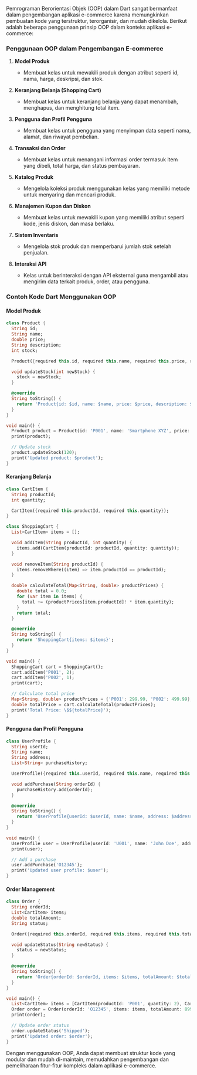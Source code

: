 Pemrograman Berorientasi Objek (OOP) dalam Dart sangat bermanfaat dalam pengembangan aplikasi e-commerce karena memungkinkan pembuatan kode yang terstruktur, terorganisir, dan mudah dikelola. Berikut adalah beberapa penggunaan prinsip OOP dalam konteks aplikasi e-commerce:

### Penggunaan OOP dalam Pengembangan E-commerce

1. **Model Produk**
    - Membuat kelas untuk mewakili produk dengan atribut seperti id, nama, harga, deskripsi, dan stok.

2. **Keranjang Belanja (Shopping Cart)**
    - Membuat kelas untuk keranjang belanja yang dapat menambah, menghapus, dan menghitung total item.

3. **Pengguna dan Profil Pengguna**
    - Membuat kelas untuk pengguna yang menyimpan data seperti nama, alamat, dan riwayat pembelian.

4. **Transaksi dan Order**
    - Membuat kelas untuk menangani informasi order termasuk item yang dibeli, total harga, dan status pembayaran.

5. **Katalog Produk**
    - Mengelola koleksi produk menggunakan kelas yang memiliki metode untuk menyaring dan mencari produk.

6. **Manajemen Kupon dan Diskon**
    - Membuat kelas untuk mewakili kupon yang memiliki atribut seperti kode, jenis diskon, dan masa berlaku.

7. **Sistem Inventaris**
    - Mengelola stok produk dan memperbarui jumlah stok setelah penjualan.

8. **Interaksi API**
    - Kelas untuk berinteraksi dengan API eksternal guna mengambil atau mengirim data terkait produk, order, atau pengguna.

### Contoh Kode Dart Menggunakan OOP

#### Model Produk
```dart
class Product {
  String id;
  String name;
  double price;
  String description;
  int stock;

  Product({required this.id, required this.name, required this.price, required this.description, required this.stock});

  void updateStock(int newStock) {
    stock = newStock;
  }

  @override
  String toString() {
    return 'Product{id: $id, name: $name, price: $price, description: $description, stock: $stock}';
  }
}

void main() {
  Product product = Product(id: 'P001', name: 'Smartphone XYZ', price: 299.99, description: 'A high-quality smartphone with advanced features.', stock: 150);
  print(product);

  // Update stock
  product.updateStock(120);
  print('Updated product: $product');
}
```

#### Keranjang Belanja
```dart
class CartItem {
  String productId;
  int quantity;

  CartItem({required this.productId, required this.quantity});
}

class ShoppingCart {
  List<CartItem> items = [];

  void addItem(String productId, int quantity) {
    items.add(CartItem(productId: productId, quantity: quantity));
  }

  void removeItem(String productId) {
    items.removeWhere((item) => item.productId == productId);
  }

  double calculateTotal(Map<String, double> productPrices) {
    double total = 0.0;
    for (var item in items) {
      total += (productPrices[item.productId]! * item.quantity);
    }
    return total;
  }

  @override
  String toString() {
    return 'ShoppingCart{items: $items}';
  }
}

void main() {
  ShoppingCart cart = ShoppingCart();
  cart.addItem('P001', 2);
  cart.addItem('P002', 1);
  print(cart);

  // Calculate total price
  Map<String, double> productPrices = {'P001': 299.99, 'P002': 499.99};
  double totalPrice = cart.calculateTotal(productPrices);
  print('Total Price: \$${totalPrice}');
}
```

#### Pengguna dan Profil Pengguna
```dart
class UserProfile {
  String userId;
  String name;
  String address;
  List<String> purchaseHistory;

  UserProfile({required this.userId, required this.name, required this.address, required this.purchaseHistory});

  void addPurchase(String orderId) {
    purchaseHistory.add(orderId);
  }

  @override
  String toString() {
    return 'UserProfile{userId: $userId, name: $name, address: $address, purchaseHistory: $purchaseHistory}';
  }
}

void main() {
  UserProfile user = UserProfile(userId: 'U001', name: 'John Doe', address: '123 Elm Street', purchaseHistory: []);
  print(user);

  // Add a purchase
  user.addPurchase('O12345');
  print('Updated user profile: $user');
}
```

#### Order Management
```dart
class Order {
  String orderId;
  List<CartItem> items;
  double totalAmount;
  String status;

  Order({required this.orderId, required this.items, required this.totalAmount, required this.status});

  void updateStatus(String newStatus) {
    status = newStatus;
  }

  @override
  String toString() {
    return 'Order{orderId: $orderId, items: $items, totalAmount: $totalAmount, status: $status}';
  }
}

void main() {
  List<CartItem> items = [CartItem(productId: 'P001', quantity: 2), CartItem(productId: 'P002', quantity: 1)];
  Order order = Order(orderId: 'O12345', items: items, totalAmount: 899.97, status: 'Pending');
  print(order);

  // Update order status
  order.updateStatus('Shipped');
  print('Updated order: $order');
}
```

Dengan menggunakan OOP, Anda dapat membuat struktur kode yang modular dan mudah di-maintain, memudahkan pengembangan dan pemeliharaan fitur-fitur kompleks dalam aplikasi e-commerce.